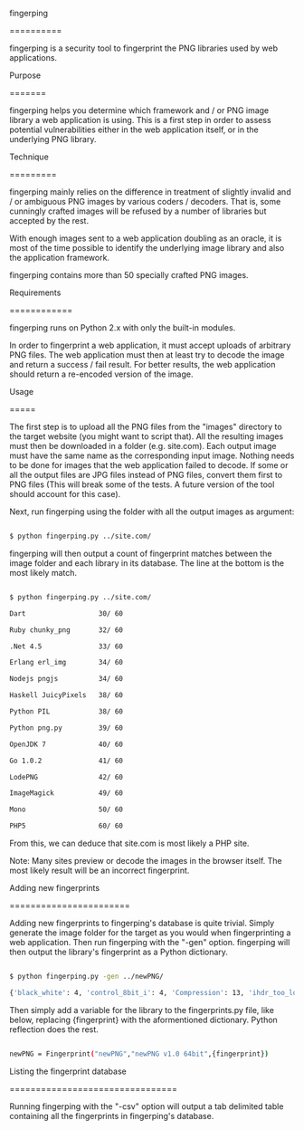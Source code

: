 fingerping
==========

fingerping is a security tool to fingerprint the PNG libraries used by web applications.

Purpose
=======

fingerping helps you determine which framework and / or PNG image library a web application is using. This is a first step in order to assess potential vulnerabilities either in the web application itself, or in the underlying PNG library.

Technique
=========

fingerping mainly relies on the difference in treatment of slightly invalid and / or ambiguous PNG images by various coders / decoders. That is, some cunningly crafted images will be refused by a number of libraries but accepted by the rest. 

With enough images sent to a web application doubling as an oracle, it is most of the time possible to identify the underlying image library and also the application framework.

fingerping contains more than 50 specially crafted PNG images.


Requirements
============

fingerping runs on Python 2.x with only the built-in modules.

In order to fingerprint a web application, it must accept uploads of arbitrary PNG files. The web application must then at least try to decode the image and return a success / fail result. For better results, the web application should return a re-encoded version of the image.

Usage
=====

The first step is to upload all the PNG files from the "images" directory to the target website (you might want to script that). All the resulting images must then be downloaded in a folder (e.g. site.com). Each output image must have the same name as the corresponding input image. Nothing needs to be done for images that the web application failed to decode. If some or all the output files are JPG files instead of PNG files, convert them first to PNG files (This will break some of the tests. A future version of the tool should account for this case).

Next, run fingerping using the folder with all the output images as argument:

```bash
$ python fingerping.py ../site.com/
```

fingerping will then output a count of fingerprint matches between the image folder and each library in its database. The line at the bottom is the most likely match.

```bash
$ python fingerping.py ../site.com/
Dart                  30/ 60
Ruby chunky_png       32/ 60
.Net 4.5              33/ 60
Erlang erl_img        34/ 60
Nodejs pngjs          34/ 60
Haskell JuicyPixels   38/ 60
Python PIL            38/ 60
Python png.py         39/ 60
OpenJDK 7             40/ 60
Go 1.0.2              41/ 60
LodePNG               42/ 60
ImageMagick           49/ 60
Mono                  50/ 60
PHP5                  60/ 60
```

From this, we can deduce that site.com is most likely a PHP site.

Note: Many sites preview or decode the images in the browser itself. The most likely result will be an incorrect fingerprint.

Adding new fingerprints
=======================

Adding new fingerprints to fingerping's database is quite trivial. Simply generate the image folder for the target as you would when fingerprinting a web application. Then run fingerping with the "-gen" option. fingerping will then output the library's fingerprint as a Python dictionary.

```bash
$ python fingerping.py -gen ../newPNG/
{'black_white': 4, 'control_8bit_i': 4, 'Compression': 13, 'ihdr_too_long': 0, 'ihdr_height_0': 0, ...}
``` 

Then simply add a variable for the library to the fingerprints.py file, like below, replacing {fingerprint} with the aformentioned dictionary. Python reflection does the rest.

```bash
newPNG = Fingerprint("newPNG","newPNG v1.0 64bit",{fingerprint})
```

Listing the fingerprint database
================================

Running fingerping with the "-csv" option will output a tab delimited table containing all the fingerprints in fingerping's database.





